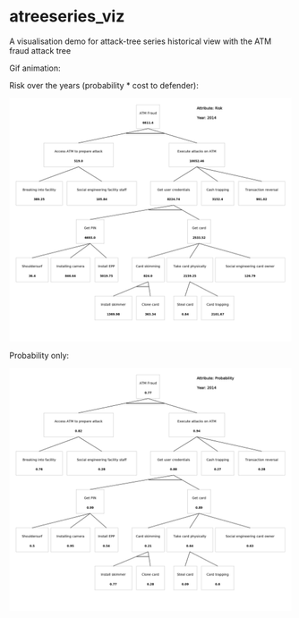 # atreeseries_viz
A visualisation demo for attack-tree series historical view with the ATM fraud attack tree

Gif animation:

Risk over the years (probability * cost to defender):

![](./demo/atm_risk.gif)

Probability only:

![](./demo/atm_tree_animation.gif)
